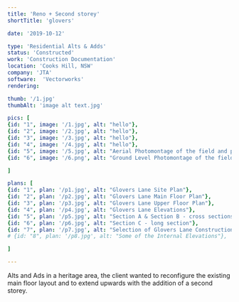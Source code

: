 ```yaml
---
title: 'Reno + Second storey'
shortTitle: 'glovers'

date: '2019-10-12'

type: 'Residential Alts & Adds'
status: 'Constructed'
work: 'Construction Documentation'
location: 'Cooks Hill, NSW'
company: 'JTA'
software:  'Vectorworks'
rendering: 

thumb: '/1.jpg'
thumbAlt: 'image alt text.jpg'

pics: [
{id: "1", image: '/1.jpg', alt: "hello"},
{id: "2", image: '/2.jpg', alt: "hello"},
{id: "3", image: '/3.jpg', alt: "hello"},
{id: "4", image: '/4.jpg', alt: "hello"},
{id: "5", image: '/5.jpg', alt: "Aerial Photomontage of the field and proposed"},
{id: "6", image: '/6.png', alt: "Ground Level Photomontage of the field and proposed facility building"}

]

plans: [
{id: "1", plan: '/p1.jpg', alt: "Glovers Lane Site Plan"},
{id: "2", plan: '/p2.jpg', alt: "Glovers Lane Main Floor Plan"},
{id: "3", plan: '/p3.jpg', alt: "Glovers Lane Upper Floor Plan"},
{id: "4", plan: '/p4.jpg', alt: "Glovers Lane Elevations"},
{id: "5", plan: '/p5.jpg', alt: "Section A & Section B - cross sections"},
{id: "6", plan: '/p6.jpg', alt: "Section C - long section"},
{id: "7", plan: '/p7.jpg', alt: "Selection of Glovers Lane Construction Details"},
# {id: "8", plan: '/p8.jpg', alt: "Some of the Internal Elevations"},

]

---
```


Alts and Ads in a heritage area, the client wanted to reconfigure the existing main floor layout and to extend upwards with the addition of a second storey.
